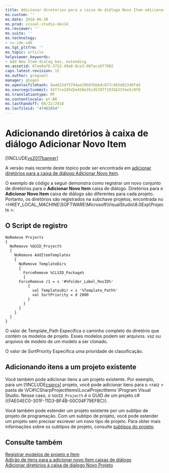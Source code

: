 ```yaml
---
title: Adicionar diretórios para a caixa de diálogo Novo Item adicionar | Microsoft Docs
ms.custom: ''
ms.date: 2018-06-30
ms.prod: visual-studio-dev14
ms.reviewer: ''
ms.suite: ''
ms.technology:
- vs-ide-sdk
ms.tgt_pltfrm: ''
ms.topic: article
helpviewer_keywords:
- Add New Item dialog box, extending
ms.assetid: 67ae8af6-3752-49e8-8ce3-007aca5f7982
caps.latest.revision: 15
ms.author: gregvanl
manager: ghogen
ms.openlocfilehash: 9a4623df5794ae29b97bbbdc077c465d822d6f4d
ms.sourcegitcommit: 55f7ce2d5d2e458e35c45787f1935b237ee5c9f8
ms.translationtype: MT
ms.contentlocale: pt-BR
ms.lasthandoff: 08/22/2018
ms.locfileid: "47462854"
---
```

# <a name="adding-directories-to-the-add-new-item-dialog-box"></a>Adicionando diretórios à caixa de diálogo Adicionar Novo Item
[!INCLUDE[vs2017banner](../../includes/vs2017banner.md)]

A versão mais recente deste tópico pode ser encontrada em [adicionar diretórios para a caixa de diálogo Adicionar Novo Item](https://docs.microsoft.com/visualstudio/extensibility/internals/adding-directories-to-the-add-new-item-dialog-box).  
  
O exemplo de código a seguir demonstra como registrar um novo conjunto de diretórios para o **Adicionar Novo Item** caixa de diálogo. Diretórios para o **Adicionar Novo Item** caixa de diálogo são diferentes para cada projeto. Portanto, os diretórios são registrados na subchave projetos, encontrada no \<HKEY_LOCAL_MACHINE\SOFTWARE\Microsoft\VisualStudio\8.0Exp\Projects >:  
  
## <a name="the-registry-script"></a>O Script de registro  
  
```  
NoRemove Projects  
{  
  NoRemove %GUID_Project%  
  {  
    NoRemove AddItemTemplates  
    {  
      NoRemove TemplateDirs  
      {  
        ForceRemove %CLSID_Package%  
        {  
      ForceRemove /1 = s '#%Folder_Label_ResID%'  
          {  
            val TemplatesDir = s '%Template_Path%'     
            val SortPriority = d 2000  
          }  
        }  
      }  
    }  
  }  
}  
```  
  
 O valor de Template_Path Especifica o caminho completo do diretório que contém os modelos de projeto. Esses modelos podem ser arquivos. vsz ou arquivos de modelo de um modelo a ser clonado.  
  
 O valor de SortPriority Especifica uma prioridade de classificação.  
  
## <a name="adding-items-to-an-existing-project"></a>Adicionando itens a um projeto existente  
 Você também pode adicionar itens a um projeto existente. Por exemplo, para um [!INCLUDE[csprcs](../../includes/csprcs-md.md)] projeto, você pode adicionar itens para o \<raiz > pasta de \VC#\CSharpProjectItems\LocalProjectItems \Program Visual Studio. Nesse caso, o `%GUID_Project%` é o GUID de um projeto c# ({FAE04EC0-301F-11D3-BF4B-00C04F79EFBC}).  
  
 Você também pode estender um projeto existente por um subtipo de projeto de programação. Com um subtipo de projeto, você pode estender um projeto sem precisar escrever um novo tipo de projeto. Para obter mais informações sobre os subtipos de projeto, consulte [subtipos do projeto](../../extensibility/internals/project-subtypes.md).  
  
## <a name="see-also"></a>Consulte também  
 [Registrar modelos de projeto e Item](../../extensibility/internals/registering-project-and-item-templates.md)   
 [Adição de itens para a adicionar novo Item caixas de diálogo](../../extensibility/internals/adding-items-to-the-add-new-item-dialog-boxes.md)   
 [Adicionar diretórios à caixa de diálogo Novo Projeto](../../extensibility/internals/adding-directories-to-the-new-project-dialog-box.md)

